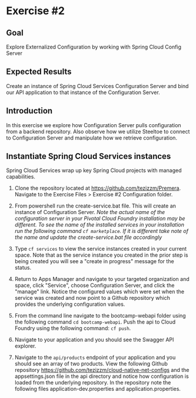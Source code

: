 # Exercise #2

## Goal

Explore Externalized Configuration by working with Spring Cloud Config Server

## Expected Results

Create an instance of Spring Cloud Services Configuration Server and bind our API application to that instance of the Configuration Server.

## Introduction

In this exercise we explore how Configuration Server pulls configuration from a backend repository.  Also observe how we utilize Steeltoe to connect to Configuration Server and manipulate how we retrieve configuration.

## Instantiate Spring Cloud Services instances

Spring Cloud Services wrap up key Spring Cloud projects with managed capabilities.

1. Clone the repository located at <https://github.com/tezizzm/Premera>.  Navigate to the Exercise Files > Exercise #2 Configuration folder.

2. From powershell run the create-service.bat file.  This will create an instance of Configuration Server.  *Note the actual name of the configuration server in your Pivotal Cloud Foundry installation may be different.  To see the name of the installed services in your installation run the following command `cf marketplace`.  If it is different take note of the name and update the create-service.bat file accordingly*

3. Type `cf services` to view the service instances created in your current space.  Note that as the service instance you created in the prior step is being created you will see a "create in progress" message for the status.

4. Return to Apps Manager and navigate to your targeted organization and space, click "Service", choose Configuration Server, and click the "manage" link.  Notice the configured values which were set when the service was created and now point to a Github repository which provides the underlying configuration values.

5. From the command line navigate to the bootcamp-webapi folder using the following command `cd bootcamp-webapi`.  Push the api to Cloud Foundry using the following command: `cf push`.

6. Navigate to your application and you should see the Swagger API explorer.

7. Navigate to the `api/products` endpoint of your application and you should see an array of two products.  View the following Github repository <https://github.com/tezizzm/cloud-native-net-configs> and the appsettings.json file in the api directory and notice how configuration is loaded from the underlying repository.  In the repository note the following files application-dev.properties and application.properties.